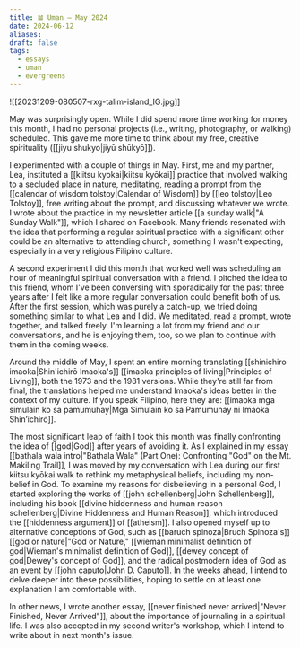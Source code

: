 ```yaml
---
title: 𝌡 Uman — May 2024
date: 2024-06-12
aliases: 
draft: false
tags:
  - essays
  - uman
  - evergreens
---
```

![[20231209-080507-rxg-talim-island_IG.jpg]]

May was surprisingly open. While I did spend more time working for money this month, I had no personal projects (i.e., writing, photography, or walking) scheduled. This gave me more time to think about my free, creative spirituality ([[jiyu shukyo|jiyū shūkyō]]).

I experimented with a couple of things in May. First, me and my partner, Lea, instituted a [[kiitsu kyokai|kiitsu kyōkai]] practice that involved walking to a secluded place in nature, meditating, reading a prompt from the [[calendar of wisdom tolstoy|Calendar of Wisdom]] by [[leo tolstoy|Leo Tolstoy]], free writing about the prompt, and discussing whatever we wrote. I wrote about the practice in my newsletter article [[a sunday walk|"A Sunday Walk"]], which I shared on Facebook. Many friends resonated with the idea that performing a regular spiritual practice with a significant other could be an alternative to attending church, something I wasn't expecting, especially in a very religious Filipino culture.

A second experiment I did this month that worked well was scheduling an hour of meaningful spiritual conversation with a friend. I pitched the idea to this friend, whom I've been conversing with sporadically for the past three years after I felt like a more regular conversation could benefit both of us. After the first session, which was purely a catch-up, we tried doing something similar to what Lea and I did. We meditated, read a prompt, wrote together, and talked freely. I'm learning a lot from my friend and our conversations, and he is enjoying them, too, so we plan to continue with them in the coming weeks.

Around the middle of May, I spent an entire morning translating [[shinichiro imaoka|Shin'ichirō Imaoka's]] [[imaoka principles of living|Principles of Living]], both the 1973 and the 1981 versions. While they're still far from final, the translations helped me understand Imaoka's ideas better in the context of my culture. If you speak Filipino, here they are: [[imaoka mga simulain ko sa pamumuhay|Mga Simulain ko sa Pamumuhay ni Imaoka Shin’ichirō]].

The most significant leap of faith I took this month was finally confronting the idea of [[god|God]] after years of avoiding it. As I explained in my essay [[bathala wala intro|"Bathala Wala" (Part One): Confronting "God" on the Mt. Makiling Trail]], I was moved by my conversation with Lea during our first kiitsu kyōkai walk to rethink my metaphysical beliefs, including my non-belief in God. To examine my reasons for disbelieving in a personal God, I started exploring the works of [[john schellenberg|John Schellenberg]], including his book [[divine hiddenness and human reason schellenberg|Divine Hiddenness and Human Reason]], which introduced the [[hiddenness argument]] of [[atheism]]. I also opened myself up to alternative conceptions of God, such as [[baruch spinoza|Bruch Spinoza's]] [[god or nature|"God or Nature," [[wieman minimalist definition of god|Wieman's minimalist definition of God]], [[dewey concept of god|Dewey's concept of God]], and the radical postmodern idea of God as an event by [[john caputo|John D. Caputo]]. In the weeks ahead, I intend to delve deeper into these possibilities, hoping to settle on at least one explanation I am comfortable with.

In other news, I wrote another essay, [[never finished never arrived|"Never Finished, Never Arrived"]], about the importance of journaling in a spiritual life. I was also accepted in my second writer's workshop, which I intend to write about in next month's issue.